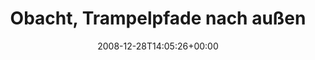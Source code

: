---
retweeted: false
source: <a href="http://twitter.com" rel="nofollow">Twitter Web Client</a>
entities:
  hashtags:
  - text: 25c3
    indices:
    - '94'
    - '99'
  - text: pause
    indices:
    - '100'
    - '106'
  symbols: []
  user_mentions: []
  urls: []
display_text_range:
- '0'
- '106'
favorite_count: '0'
id_str: '1082289326'
truncated: false
retweet_count: '0'
id: '1082289326'
created_at: Sun Dec 28 14:05:26 +0000 2008
favorited: false
full_text: 'Obacht, Trampelpfade nach außen. 1000 Hacker werden grad aus dem BCC über
  den Alex gekippt... #25c3 #pause'
lang: de
tags:
- 25c3
- pause
- pesos:twitter
date: '2008-12-28T14:05:26+00:00'
src: https://twitter.com/bascht/status/1082289326
original_url: https://twitter.com/bascht/status/1082289326
type: twitter_tweet
text: 'Obacht, Trampelpfade nach außen. 1000 Hacker werden grad aus dem BCC über den
  Alex gekippt... #25c3 #pause'
title: Obacht, Trampelpfade nach außen

---